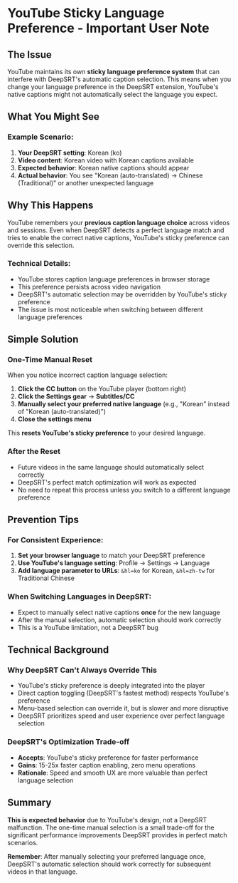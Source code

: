 # YouTube Sticky Language Preference - Important User Note

## The Issue

YouTube maintains its own **sticky language preference system** that can interfere with DeepSRT's automatic caption selection. This means when you change your language preference in the DeepSRT extension, YouTube's native captions might not automatically select the language you expect.

## What You Might See

### Example Scenario:
1. **Your DeepSRT setting**: Korean (ko)
2. **Video content**: Korean video with Korean captions available
3. **Expected behavior**: Korean native captions should appear
4. **Actual behavior**: You see "Korean (auto-translated) → Chinese (Traditional)" or another unexpected language

## Why This Happens

YouTube remembers your **previous caption language choice** across videos and sessions. Even when DeepSRT detects a perfect language match and tries to enable the correct native captions, YouTube's sticky preference can override this selection.

### Technical Details:
- YouTube stores caption language preferences in browser storage
- This preference persists across video navigation
- DeepSRT's automatic selection may be overridden by YouTube's sticky preference
- The issue is most noticeable when switching between different language preferences

## Simple Solution

### **One-Time Manual Reset**
When you notice incorrect caption language selection:

1. **Click the CC button** on the YouTube player (bottom right)
2. **Click the Settings gear** → **Subtitles/CC**
3. **Manually select your preferred native language** (e.g., "Korean" instead of "Korean (auto-translated)")
4. **Close the settings menu**

This **resets YouTube's sticky preference** to your desired language.

### **After the Reset**
- Future videos in the same language should automatically select correctly
- DeepSRT's perfect match optimization will work as expected
- No need to repeat this process unless you switch to a different language preference

## Prevention Tips

### **For Consistent Experience:**
1. **Set your browser language** to match your DeepSRT preference
2. **Use YouTube's language setting**: Profile → Settings → Language
3. **Add language parameter to URLs**: `&hl=ko` for Korean, `&hl=zh-tw` for Traditional Chinese

### **When Switching Languages in DeepSRT:**
- Expect to manually select native captions **once** for the new language
- After the manual selection, automatic selection should work correctly
- This is a YouTube limitation, not a DeepSRT bug

## Technical Background

### **Why DeepSRT Can't Always Override This**
- YouTube's sticky preference is deeply integrated into the player
- Direct caption toggling (DeepSRT's fastest method) respects YouTube's preference
- Menu-based selection can override it, but is slower and more disruptive
- DeepSRT prioritizes speed and user experience over perfect language selection

### **DeepSRT's Optimization Trade-off**
- **Accepts**: YouTube's sticky preference for faster performance
- **Gains**: 15-25x faster caption enabling, zero menu operations
- **Rationale**: Speed and smooth UX are more valuable than perfect language selection

## Summary

**This is expected behavior** due to YouTube's design, not a DeepSRT malfunction. The one-time manual selection is a small trade-off for the significant performance improvements DeepSRT provides in perfect match scenarios.

**Remember**: After manually selecting your preferred language once, DeepSRT's automatic selection should work correctly for subsequent videos in that language.
